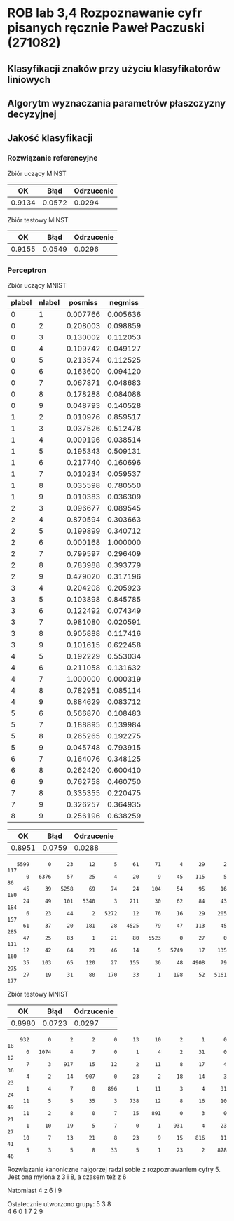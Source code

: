 # ROB lab 3,4 Rozpoznawanie cyfr pisanych ręcznie Paweł Paczuski (271082)

## Klasyfikacji znaków przy użyciu klasyfikatorów liniowych

## Algorytm wyznaczania parametrów płaszczyzny decyzyjnej

## Jakość klasyfikacji


### Rozwiązanie referencyjne

Zbiór uczący MINST

|OK|Błąd |Odrzucenie|
|---|---|---|
| 0.9134| 0.0572|0.0294|

Zbiór testowy MINST

|OK|Błąd |Odrzucenie|
|---|---|---|
| 0.9155| 0.0549|0.0296|

### Perceptron

Zbiór uczący MNIST

|plabel|nlabel|posmiss|negmiss|
|---|---|---|---|
|0|1|0.007766|0.005636|
|0|2|0.208003|0.098859|
|0|3|0.130002|0.112053|
|0|4|0.109742|0.049127|
|0|5|0.213574|0.112525|
|0|6|0.163600|0.094120|
|0|7|0.067871|0.048683|
|0|8|0.178288|0.084088|
|0|9|0.048793|0.140528|
|1|2|0.010976|0.859517|
|1|3|0.037526|0.512478|
|1|4|0.009196|0.038514|
|1|5|0.195343|0.509131|
|1|6|0.217740|0.160696|
|1|7|0.010234|0.059537|
|1|8|0.035598|0.780550|
|1|9|0.010383|0.036309|
|2|3|0.096677|0.089545|
|2|4|0.870594|0.303663|
|2|5|0.199899|0.340712|
|2|6|0.000168|1.000000|
|2|7|0.799597|0.296409|
|2|8|0.783988|0.393779|
|2|9|0.479020|0.317196|
|3|4|0.204208|0.205923|
|3|5|0.103898|0.845785|
|3|6|0.122492|0.074349|
|3|7|0.981080|0.020591|
|3|8|0.905888|0.117416|
|3|9|0.101615|0.622458|
|4|5|0.192229|0.553034|
|4|6|0.211058|0.131632|
|4|7|1.000000|0.000319|
|4|8|0.782951|0.085114|
|4|9|0.884629|0.083712|
|5|6|0.566870|0.108483|
|5|7|0.188895|0.139984|
|5|8|0.265265|0.192275|
|5|9|0.045748|0.793915|
|6|7|0.164076|0.348125|
|6|8|0.262420|0.600410|
|6|9|0.762758|0.460750|
|7|8|0.335355|0.220475|
|7|9|0.326257|0.364935|
|8|9|0.256196|0.638259|





|OK|Błąd |Odrzucenie|
|---|---|---|
| 0.8951| 0.0759|0.0288|

``` 
   5599      0     23     12      5     61     71      4     29      2    117
      0   6376     57     25      4     20      9     45    115      5     86
     45     39   5258     69     74     24    104     54     95     16    180
     24     49    101   5340      3    211     30     62     84     43    184
      6     23     44      2   5272     12     76     16     29    205    157
     61     37     20    181     28   4525     79     47    113     45    285
     47     25     83      1     21     80   5523      0     27      0    111
     12     42     64     21     46     14      5   5749     17    135    160
     35    103     65    120     27    155     36     48   4908     79    275
     27     19     31     80    170     33      1    198     52   5161    177
```


Zbiór testowy MNIST

|OK|Błąd |Odrzucenie|
|---|---|---|
| 0.8980| 0.0723|0.0297|

```
    932      0      2      2      0     13     10      2      1      0     18
      0   1074      4      7      0      1      4      2     31      0     12
      7      3    917     15     12      2     11      8     17      4     36
      4      2     14    907      0     23      2     18     14      3     23
      1      4      7      0    896      1     11      3      4     31     24
     11      5      5     35      3    738     12      8     16     10     49
     11      2      8      0      7     15    891      0      3      0     21
      1     10     19      5      7      0      1    931      4     23     27
     10      7     13     21      8     23      9     15    816     11     41
      5      3      5      8     33      5      1     23      2    878     46
```

Rozwiązanie kanoniczne najgorzej radzi sobie z rozpoznawaniem cyfry 5. Jest ona mylona z 3 i 8, a czasem też z 6

Natomiast 4 z 6 i 9

Ostatecznie utworzono grupy: 5 3 8    
       4 6 0
       1 7 2 9 
   
       
       

